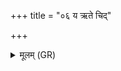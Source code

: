 +++
title = "०६ य ऋते चिद्"

+++
<details><summary>मूलम् (GR)</summary>

+++(PSK 20.48.6; PS 18.11.7 is repeated)+++य ऋते चिद् इत्य् एका ॥
</details>